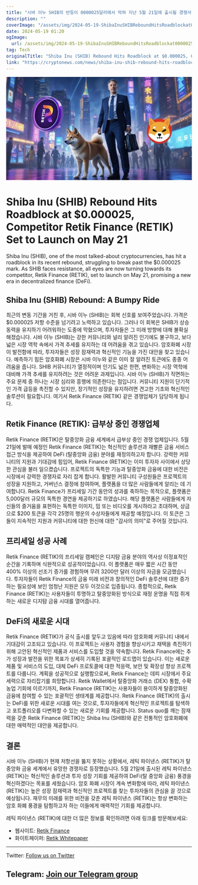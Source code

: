 ```yaml
---
title: "시바 이누 SHIB의 반등이 0000025달러에서 막혀 지난 5월 21일에 출시될 경쟁사 레티크 파이낸스 RETIK"
description: ""
coverImage: "/assets/img/2024-05-19-ShibaInuSHIBReboundHitsRoadblockat0000025CompetitorRetikFinanceRETIKSettoLaunchonMay21_thumbnail.png"
date: 2024-05-19 01:20
ogImage: 
  url: /assets/img/2024-05-19-ShibaInuSHIBReboundHitsRoadblockat0000025CompetitorRetikFinanceRETIKSettoLaunchonMay21_thumbnail.png
tag: Tech
originalTitle: "Shiba Inu (SHIB) Rebound Hits Roadblock at $0.000025, Competitor Retik Finance (RETIK) Set to Launch on May 21"
link: "https://cryptonews.com/news/shiba-inu-shib-rebound-hits-roadblock-at-0-000025-competitor-retik-finance-retik-set-to-launch-on-may-21.htm"
---
```





![Shiba Inu (SHIB) Rebound Hits Roadblock at $0.000025, Competitor Retik Finance (RETIK) Set to Launch on May 21](/assets/img/2024-05-19-ShibaInuSHIBReboundHitsRoadblockat0000025CompetitorRetikFinanceRETIKSettoLaunchonMay21_thumbnail.png)

# Shiba Inu (SHIB) Rebound Hits Roadblock at $0.000025, Competitor Retik Finance (RETIK) Set to Launch on May 21

Shiba Inu (SHIB), one of the most talked-about cryptocurrencies, has hit a roadblock in its recent rebound, struggling to break past the $0.000025 mark. As SHIB faces resistance, all eyes are now turning towards its competitor, Retik Finance (RETIK), set to launch on May 21, promising a new era in decentralized finance (DeFi).

## Shiba Inu (SHIB) Rebound: A Bumpy Ride



<div class="content-ad"></div>

최근의 변동 기간을 거친 후, 시바 이누 (SHIB)는 회복 신호를 보여주었습니다. 가격은 $0.000025 저항 수준을 넘기려고 노력하고 있습니다. 그러나 이 회복은 SHIB가 상승 동력을 유지하기 어려워하는 도중에 막혔으며, 투자자들은 그 미래 방향에 대해 불확실해졌습니다. 시바 이누 (SHIB)는 강한 커뮤니티와 널리 알려진 인기에도 불구하고, 보다 넓은 시장 역학 속에서 가격 추세를 유지하는 데 어려움을 겪고 있습니다. 암호화폐 시장이 발전함에 따라, 투자자들은 성장 잠재력과 혁신적인 기능을 가진 대안을 찾고 있습니다. 예측하기 힘든 암호화폐 시장은 시바 이누와 같은 이미 잘 알려진 토큰에도 종종 어려움을 줍니다. SHIB 커뮤니티가 열정적이며 인기도 넓은 한편, 변화하는 시장 역학에 대비해 가격 추세를 유지하려는 것은 어려운 과제입니다. 시바 이누 (SHIB)가 직면하는 주요 문제 중 하나는 시장 심리와 흥행에 의존한다는 점입니다. 커뮤니티 지원이 단기적인 가격 급등을 촉진할 수 있지만, 장기적인 성장을 유지하려면 견고한 기초와 혁신적인 솔루션이 필요합니다. 여기서 Retik Finance (RETIK) 같은 경쟁업체가 담당하게 됩니다.

## Retik Finance (RETIK): 급부상 중인 경쟁업체

Retik Finance (RETIK)은 탈중앙화 금융 세계에서 급부상 중인 경쟁 업체입니다. 5월 21일에 발매 예정인 Retik Finance (RETIK)는 혁신적인 솔루션과 재빨른 금융 서비스 접근 방식을 제공하여 DeFi (탈중앙화 금융) 분야를 재정의하고자 합니다. 강력한 커뮤니티의 지원과 기대감에 힘입어, Retik Finance (RETIK)는 이미 투자자 사이에서 상당한 관심을 불러 일으켰습니다. 프로젝트의 독특한 기능과 탈중앙화 금융에 대한 비전은 시장에서 강력한 경쟁자로 자리 잡게 합니다. 활발한 커뮤니티 구성원들은 프로젝트의 성장을 지원하고, 거버넌스 결정에 참여하며, 플랫폼을 더 많은 사람들에게 알리는 데 기여합니다. Retik Finance가 프리세일 기간 동안의 성과를 축하하는 목적으로, 플랫폼은 5,000달러 규모의 독특한 경연을 제공하기로 하였습니다. 해당 플랫폼은 사람들에게 자신들의 즐거움을 표현하는 독특한 이미지, 밈 또는 비디오를 게시하라고 초대하며, 상금으로 $200 토큰을 각각 25명의 행운의 수상자들에게 제공할 예정입니다. 이 토큰은 그들이 지속적인 지원과 커뮤니티에 대한 헌신에 대한 "감사의 의미"로 주어질 것입니다.

## 프리세일 성공 사례

<div class="content-ad"></div>

Retik Finance (RETIK)의 프리세일 캠페인은 디지턈 금융 분야의 역사상 이정표적인 순간을 기록하며 식완적으로 성공적이었습니다. 이 플랫폼은 매우 짧은 시간 동안 400% 이상의 선조기 증가를 경험하며 무려 3200만 달러 이상의 자금을 모금했습니다. 투자자들이 Retik Finance의 금융 미래 비전과 창의적인 DeFi 솔루션에 대한 증가하는 필요성에 보인 엄청난 지원은 모두 이것으로 입증됩니다. 종합적으로, Retik Finance (RETIK)는 사용자들이 투명하고 탈중앙화된 방식으로 재정 운명을 직접 쥐게 하는 새로운 디지턈 금융 시대를 열어줍니다.

## DeFi의 새로운 시대

Retik Finance (RETIK)가 공식 출시를 앞두고 있음에 따라 암호화폐 커뮤니티 내에서 기대감이 고조되고 있습니다. 이 프로젝트는 사용자 경험을 향상시키고 채택을 촉진하기 위해 고안된 혁신적인 제품과 서비스를 도입할 것을 약속합니다. Retik Finance에는 추가 성장과 발전을 위한 목표가 상세히 기록된 포괄적인 로드맵이 있습니다. 이는 새로운 제품 및 서비스의 도입, 대체 DeFi 프로토콜에 대한 적응력, 보안 및 확장성 향상 프로젝트를 다룹니다. 계획을 성공적으로 실행함으로써, Retik Finance는 데피 시장에서 주요 세력으로 자리잡기를 희망합니다. Retik Wallet에서 탈중앙화 거래소 (DEX) 통합, 수확 농업 기회에 이르기까지, Retik Finance (RETIK)는 사용자들이 용이하게 탈중앙화된 금융에 참여할 수 있는 포괄적인 생태계를 제공합니다. Retik Finance (RETIK)의 출시는 DeFi를 위한 새로운 시대를 여는 것으로, 투자자들에게 혁신적인 프로젝트를 탐색하고 포트폴리오를 다변화할 수 있는 새로운 기회를 제공합니다. Status quo를 깨는 잠재력을 갖춘 Retik Finance (RETIK)는 Shiba Inu (SHIB)와 같은 전통적인 암호화폐에 대한 매력적인 대안을 제공합니다. 

## 결론

<div class="content-ad"></div>

시바 이누 (SHIB)가 현재 저항선을 뚫지 못하는 상황에서, 레틱 파이낸스 (RETIK)가 탈 중앙화 금융 세계에서 유망한 경쟁자로 등장했습니다. 5월 21일에 출시된 레틱 파이낸스 (RETIK)는 혁신적인 솔루션과 투자 성장 기회를 제공하여 DeFi(탈 중앙화 금융) 풍경을 혁신하겠다는 목표를 세웠습니다. 암호 화폐 시장이 계속 변화함에 따라, 레틱 파이낸스 (RETIK)는 높은 성장 잠재력과 혁신적인 프로젝트를 찾는 투자자들의 관심을 끌 것으로 예상됩니다. 재무의 미래를 위한 비전을 갖춘 레틱 파이낸스 (RETIK)는 항상 변화하는 암호 화폐 풍경을 탐험하고자 하는 이들에게 매력적인 기회를 제공합니다.

레틱 파이낸스 (RETIK)에 대한 더 많은 정보를 확인하려면 아래 링크를 방문해보세요:

- 웹사이트: [Retik Finance](https://retik.com)
- 화이트페이퍼: [Retik Whitepaper](https://retik.com/retik-whitepaper.pdf)

<div class="content-ad"></div>

---
Twitter: [Follow us on Twitter](https://www.twitter.com/retikfinance)

Telegram: [Join our Telegram group](https://www.t.me/retikfinance)
---